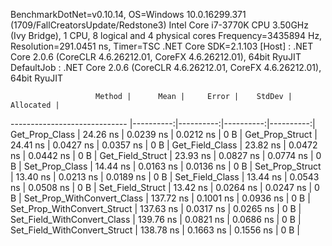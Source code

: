 
BenchmarkDotNet=v0.10.14, OS=Windows 10.0.16299.371 (1709/FallCreatorsUpdate/Redstone3)
Intel Core i7-3770K CPU 3.50GHz (Ivy Bridge), 1 CPU, 8 logical and 4 physical cores
Frequency=3435894 Hz, Resolution=291.0451 ns, Timer=TSC
.NET Core SDK=2.1.103
  [Host]     : .NET Core 2.0.6 (CoreCLR 4.6.26212.01, CoreFX 4.6.26212.01), 64bit RyuJIT
  DefaultJob : .NET Core 2.0.6 (CoreCLR 4.6.26212.01, CoreFX 4.6.26212.01), 64bit RyuJIT


                       Method |      Mean |     Error |    StdDev | Allocated |
----------------------------- |----------:|----------:|----------:|----------:|
               Get_Prop_Class |  24.26 ns | 0.0239 ns | 0.0212 ns |       0 B |
              Get_Prop_Struct |  24.41 ns | 0.0427 ns | 0.0357 ns |       0 B |
              Get_Field_Class |  23.82 ns | 0.0472 ns | 0.0442 ns |       0 B |
             Get_Field_Struct |  23.93 ns | 0.0827 ns | 0.0774 ns |       0 B |
               Set_Prop_Class |  14.44 ns | 0.0163 ns | 0.0136 ns |       0 B |
              Set_Prop_Struct |  13.40 ns | 0.0213 ns | 0.0189 ns |       0 B |
              Set_Field_Class |  13.44 ns | 0.0543 ns | 0.0508 ns |       0 B |
             Set_Field_Struct |  13.42 ns | 0.0264 ns | 0.0247 ns |       0 B |
   Set_Prop_WithConvert_Class | 137.72 ns | 0.1001 ns | 0.0936 ns |       0 B |
  Set_Prop_WithConvert_Struct | 137.63 ns | 0.0317 ns | 0.0265 ns |       0 B |
  Set_Field_WithConvert_Class | 139.76 ns | 0.0821 ns | 0.0686 ns |       0 B |
 Set_Field_WithConvert_Struct | 138.78 ns | 0.1663 ns | 0.1556 ns |       0 B |
